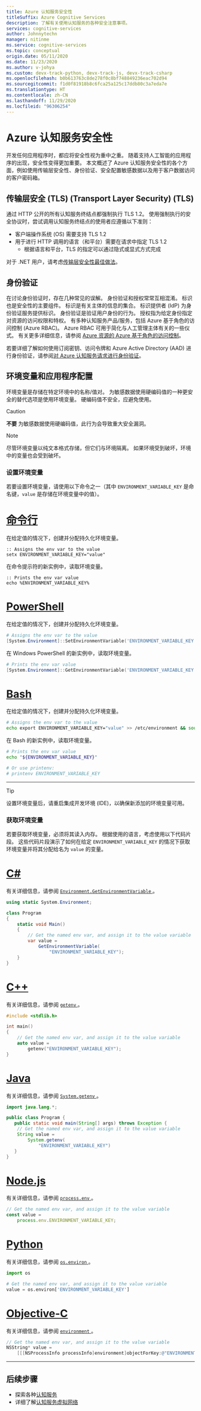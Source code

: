 ```yaml
---
title: Azure 认知服务安全性
titleSuffix: Azure Cognitive Services
description: 了解有关使用认知服务的各种安全注意事项。
services: cognitive-services
author: Johnnytechn
manager: nitinme
ms.service: cognitive-services
ms.topic: conceptual
origin.date: 05/11/2020
ms.date: 11/23/2020
ms.author: v-johya
ms.custom: devx-track-python, devx-track-js, devx-track-csharp
ms.openlocfilehash: b0b613763c8de278f0c8bf748849236eac702d94
ms.sourcegitcommit: f1d0f81918b8c6fca25a125c17ddb80c3a7eda7e
ms.translationtype: HT
ms.contentlocale: zh-CN
ms.lasthandoff: 11/29/2020
ms.locfileid: "96306254"
---
```

# <a name="azure-cognitive-services-security"></a>Azure 认知服务安全性

开发任何应用程序时，都应将安全性视为重中之重。 随着支持人工智能的应用程序的出现，安全性变得更加重要。 本文概述了 Azure 认知服务安全性的各个方面，例如使用传输层安全性、身份验证、安全配置敏感数据以及用于客户数据访问的客户密码箱。

## <a name="transport-layer-security-tls"></a>传输层安全 (TLS) (Transport Layer Security) (TLS)

通过 HTTP 公开的所有认知服务终结点都强制执行 TLS 1.2。 使用强制执行的安全协议时，尝试调用认知服务终结点的使用者应遵循以下准则：

* 客户端操作系统 (OS) 需要支持 TLS 1.2
* 用于进行 HTTP 调用的语言（和平台）需要在请求中指定 TLS 1.2
  * 根据语言和平台，TLS 的指定可以通过隐式或显式方式完成

对于 .NET 用户，请考虑<a href="https://docs.microsoft.com/dotnet/framework/network-programming/tls" target="_blank">传输层安全性最佳做法<span class="docon docon-navigate-external x-hidden-focus"></span></a>。

## <a name="authentication"></a>身份验证

在讨论身份验证时，存在几种常见的误解。 身份验证和授权常常互相混淆。 标识也是安全性的主要组件。 标识是有关主体的信息的集合。 标识提供者 (IdP) 为身份验证服务提供标识。 身份验证是验证用户身份的行为。 授权指为给定身份指定对资源的访问权限和特权。 有多种认知服务产品/服务，包括 Azure 基于角色的访问控制 (Azure RBAC)。 Azure RBAC 可用于简化与人工管理主体有关的一些仪式。 有关更多详细信息，请参阅 [Azure 资源的 Azure 基于角色的访问控制](../role-based-access-control/overview.md)。

若要详细了解如何使用订阅密钥、访问令牌和 Azure Active Directory (AAD) 进行身份验证，请参阅<a href="/cognitive-services/authentication" target="_blank">对 Azure 认知服务请求进行身份验证<span class="docon docon-navigate-external x-hidden-focus"></span></a>。

## <a name="environment-variables-and-application-configuration"></a>环境变量和应用程序配置

环境变量是存储在特定环境中的名称/值对。 为敏感数据使用硬编码值的一种更安全的替代选项是使用环境变量。 硬编码值不安全，应避免使用。

> [!CAUTION]
> **不要** 为敏感数据使用硬编码值，此行为会导致重大安全漏洞。

> [!NOTE]
> 尽管环境变量以纯文本格式存储，但它们与环境隔离。 如果环境受到破坏，环境中的变量也会受到破坏。

### <a name="set-environment-variable"></a>设置环境变量

若要设置环境变量，请使用以下命令之一（其中 `ENVIRONMENT_VARIABLE_KEY` 是命名键，`value` 是存储在环境变量中的值）。

# <a name="command-line"></a>[命令行](#tab/command-line)

在给定值的情况下，创建并分配持久化环境变量。

```CMD
:: Assigns the env var to the value
setx ENVIRONMENT_VARIABLE_KEY="value"
```

在命令提示符的新实例中，读取环境变量。

```CMD
:: Prints the env var value
echo %ENVIRONMENT_VARIABLE_KEY%
```

# <a name="powershell"></a>[PowerShell](#tab/powershell)

在给定值的情况下，创建并分配持久化环境变量。

```powershell
# Assigns the env var to the value
[System.Environment]::SetEnvironmentVariable('ENVIRONMENT_VARIABLE_KEY', 'value', 'User')
```

在 Windows PowerShell 的新实例中，读取环境变量。

```powershell
# Prints the env var value
[System.Environment]::GetEnvironmentVariable('ENVIRONMENT_VARIABLE_KEY')
```

# <a name="bash"></a>[Bash](#tab/bash)

在给定值的情况下，创建并分配持久化环境变量。

```Bash
# Assigns the env var to the value
echo export ENVIRONMENT_VARIABLE_KEY="value" >> /etc/environment && source /etc/environment
```

在 Bash 的新实例中，读取环境变量。

```Bash
# Prints the env var value
echo "${ENVIRONMENT_VARIABLE_KEY}"

# Or use printenv:
# printenv ENVIRONMENT_VARIABLE_KEY
```

---

> [!TIP]
> 设置环境变量后，请重启集成开发环境 (IDE)，以确保新添加的环境变量可用。

### <a name="get-environment-variable"></a>获取环境变量

若要获取环境变量，必须将其读入内存。 根据使用的语言，考虑使用以下代码片段。 这些代码片段演示了如何在给定 `ENVIRONMENT_VARIABLE_KEY` 的情况下获取环境变量并将其分配给名为 `value` 的变量。

# <a name="c"></a>[C#](#tab/csharp)

有关详细信息，请参阅 <a href="https://docs.microsoft.com/dotnet/api/system.environment.getenvironmentvariable" target="_blank">`Environment.GetEnvironmentVariable` <span class="docon docon-navigate-external x-hidden-focus"></span></a>。

```csharp
using static System.Environment;

class Program
{
    static void Main()
    {
        // Get the named env var, and assign it to the value variable
        var value =
            GetEnvironmentVariable(
                "ENVIRONMENT_VARIABLE_KEY");
    }
}
```

# <a name="c"></a>[C++](#tab/cpp)

有关详细信息，请参阅 <a href="https://docs.microsoft.com/cpp/c-runtime-library/reference/getenv-wgetenv" target="_blank">`getenv` <span class="docon docon-navigate-external x-hidden-focus"></span></a>。

```cpp
#include <stdlib.h>

int main()
{
    // Get the named env var, and assign it to the value variable
    auto value =
        getenv("ENVIRONMENT_VARIABLE_KEY");
}
```

# <a name="java"></a>[Java](#tab/java)

有关详细信息，请参阅 <a href="https://docs.oracle.com/javase/7/docs/api/java/lang/System.html#getenv(java.lang.String)" target="_blank">`System.getenv` <span class="docon docon-navigate-external x-hidden-focus"></span></a>。

```java
import java.lang.*;

public class Program {
   public static void main(String[] args) throws Exception {
    // Get the named env var, and assign it to the value variable
    String value =
        System.getenv(
            "ENVIRONMENT_VARIABLE_KEY")
   }
}
```

# <a name="nodejs"></a>[Node.js](#tab/node-js)

有关详细信息，请参阅 <a href="https://nodejs.org/api/process.html#process_process_env" target="_blank">`process.env` <span class="docon docon-navigate-external x-hidden-focus"></span></a>。

```javascript
// Get the named env var, and assign it to the value variable
const value =
    process.env.ENVIRONMENT_VARIABLE_KEY;
```

# <a name="python"></a>[Python](#tab/python)

有关详细信息，请参阅 <a href="https://docs.python.org/2/library/os.html#os.environ" target="_blank">`os.environ` <span class="docon docon-navigate-external x-hidden-focus"></span></a>。

```python
import os

# Get the named env var, and assign it to the value variable
value = os.environ['ENVIRONMENT_VARIABLE_KEY']
```

# <a name="objective-c"></a>[Objective-C](#tab/objective-c)

有关详细信息，请参阅 <a href="https://developer.apple.com/documentation/foundation/nsprocessinfo/1417911-environment?language=objc" target="_blank">`environment` <span class="docon docon-navigate-external x-hidden-focus"></span></a>。

```objectivec
// Get the named env var, and assign it to the value variable
NSString* value =
    [[[NSProcessInfo processInfo]environment]objectForKey:@"ENVIRONMENT_VARIABLE_KEY"];
```

---

<!-- ## Customer Lockbox -->

## <a name="next-steps"></a>后续步骤

* 探索各种[认知服务](./what-are-cognitive-services.md)
* 详细了解[认知服务虚拟网络](cognitive-services-virtual-networks.md)

